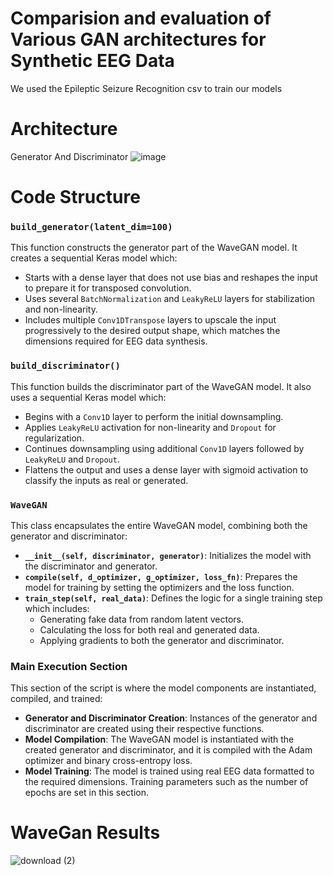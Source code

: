 # Comparision and evaluation of Various GAN architectures for Synthetic EEG Data

  
We used the Epileptic Seizure Recognition csv to train our models

# Architecture
Generator And Discriminator
![image](https://github.com/saumitkunder/EEG-DATA-SYNTHESIS-USING-GANS/assets/109196162/384f0c78-1ecc-4d26-bac1-b26d736b9739)

#  Code Structure

### `build_generator(latent_dim=100)`
This function constructs the generator part of the WaveGAN model. It creates a sequential Keras model which:
- Starts with a dense layer that does not use bias and reshapes the input to prepare it for transposed convolution.
- Uses several `BatchNormalization` and `LeakyReLU` layers for stabilization and non-linearity.
- Includes multiple `Conv1DTranspose` layers to upscale the input progressively to the desired output shape, which matches the dimensions required for EEG data synthesis.

### `build_discriminator()`
This function builds the discriminator part of the WaveGAN model. It also uses a sequential Keras model which:
- Begins with a `Conv1D` layer to perform the initial downsampling.
- Applies `LeakyReLU` activation for non-linearity and `Dropout` for regularization.
- Continues downsampling using additional `Conv1D` layers followed by `LeakyReLU` and `Dropout`.
- Flattens the output and uses a dense layer with sigmoid activation to classify the inputs as real or generated.

### `WaveGAN`
This class encapsulates the entire WaveGAN model, combining both the generator and discriminator:
- **`__init__(self, discriminator, generator)`**: Initializes the model with the discriminator and generator.
- **`compile(self, d_optimizer, g_optimizer, loss_fn)`**: Prepares the model for training by setting the optimizers and the loss function.
- **`train_step(self, real_data)`**: Defines the logic for a single training step which includes:
  - Generating fake data from random latent vectors.
  - Calculating the loss for both real and generated data.
  - Applying gradients to both the generator and discriminator.

### Main Execution Section
This section of the script is where the model components are instantiated, compiled, and trained:
- **Generator and Discriminator Creation**: Instances of the generator and discriminator are created using their respective functions.
- **Model Compilation**: The WaveGAN model is instantiated with the created generator and discriminator, and it is compiled with the Adam optimizer and binary cross-entropy loss.
- **Model Training**: The model is trained using real EEG data formatted to the required dimensions. Training parameters such as the number of epochs are set in this section.

# WaveGan Results 
![download (2)](https://github.com/saumitkunder/EEG-DATA-SYNTHESIS-USING-GANS/assets/109196162/d84dd303-91bd-4de6-8b75-2dce1bc6b8f3)

